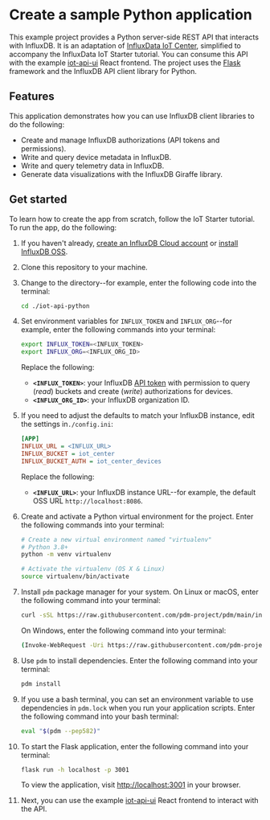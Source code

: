 # Create a sample Python application

This example project provides a Python server-side REST API that interacts with InfluxDB.
It is an adaptation of [InfluxData IoT Center](https://github.com/bonitoo-io/iot-center-v2), simplified to accompany the InfluxData IoT Starter tutorial.
You can consume this API with the example [iot-api-ui](https://github.com/influxdata/iot-api-ui) React frontend.
The project uses the [Flask](https://palletsprojects.com/p/flask/) framework and the InfluxDB API client library for Python.

## Features

This application demonstrates how you can use InfluxDB client libraries to do the following:

- Create and manage InfluxDB authorizations (API tokens and permissions).
- Write and query device metadata in InfluxDB.
- Write and query telemetry data in InfluxDB.
- Generate data visualizations with the InfluxDB Giraffe library.

## Get started

To learn how to create the app from scratch, follow the IoT Starter tutorial.
To run the app, do the following:

1. If you haven't already, [create an InfluxDB Cloud account](https://www.influxdata.com/products/influxdb-cloud/) or [install InfluxDB OSS](https://www.influxdata.com/products/influxdb/).
2. Clone this repository to your machine.
3. Change to the directory--for example, enter the following code into the terminal:

   ```bash
   cd ./iot-api-python
   ```

4. Set environment variables for `INFLUX_TOKEN` and `INFLUX_ORG`--for example, enter the following commands into your terminal:

   ```bash
   export INFLUX_TOKEN=<INFLUX_TOKEN>
   export INFLUX_ORG=<INFLUX_ORG_ID>
   ```

   Replace the following:

   - **`<INFLUX_TOKEN>`**: your InfluxDB [API token](#authorization) with permission to query (_read_) buckets and create (_write_) authorizations for devices.
   - **`<INFLUX_ORG_ID>`**: your InfluxDB organization ID.

5. If you need to adjust the defaults to match your InfluxDB instance, edit the settings in`./config.ini`:

   ```ini
   [APP]
   INFLUX_URL = <INFLUX_URL>
   INFLUX_BUCKET = iot_center
   INFLUX_BUCKET_AUTH = iot_center_devices
   ```

   Replace the following:

   - **`<INFLUX_URL>`**: your InfluxDB instance URL--for example, the default OSS URL `http://localhost:8086`.

6. Create and activate a Python virtual environment for the project.
   Enter the following commands into your terminal:

   ```bash
   # Create a new virtual environment named "virtualenv"
   # Python 3.8+
   python -m venv virtualenv

   # Activate the virtualenv (OS X & Linux)
   source virtualenv/bin/activate
   ```

7. Install `pdm` package manager for your system.
On Linux or macOS, enter the following command into your terminal:

   ```bash
   curl -sSL https://raw.githubusercontent.com/pdm-project/pdm/main/install-pdm.py | python3 -
   ```

   On Windows, enter the following command into your terminal:

   ```bash
   (Invoke-WebRequest -Uri https://raw.githubusercontent.com/pdm-project/pdm/main/install-pdm.py -UseBasicParsing).Content | python -
   ```

8. Use `pdm` to install dependencies.
   Enter the following command into your terminal:

   ```bash
   pdm install
   ```

9. If you use a bash terminal, you can set an environment variable to use dependencies in `pdm.lock` when you run your application scripts.
   Enter the following command into your bash terminal:

   ```bash
   eval "$(pdm --pep582)"
   ```

10. To start the Flask application, enter the following command into your terminal:

    ```bash
    flask run -h localhost -p 3001
    ```

    To view the application, visit <http://localhost:3001> in your browser.

11. Next, you can use the example [iot-api-ui](https://github.com/influxdata/iot-api-ui) React frontend to interact with the API.

